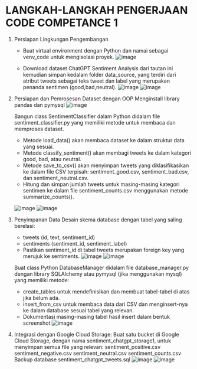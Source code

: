 # LANGKAH-LANGKAH PENGERJAAN CODE COMPETANCE 1

1.  Persiapan Lingkungan Pengembangan
    - Buat virtual environment dengan Python dan namai sebagai venv_code untuk mengisolasi proyek.
    ![image](Screenshots/01.jpg)

    - Download dataset ChatGPT Sentiment Analysis dari tautan ini kemudian simpan kedalam folder data_source, yang terdiri dari atribut tweets sebagai teks tweet dan label yang merupakan penanda sentimen (good,bad,neutral).
    ![image](Screenshots/02.jpg)
    ![image](Screenshots/03.jpg)

2. Persiapan dan Pemrosesan Dataset dengan OOP
    Menginstall library pandas dan pymysql
    ![image](Screenshots/04.jpg)

    Bangun class SentimentClassifier dalam Python didalam file sentiment_classifier.py yang memiliki metode untuk membaca dan memproses dataset.
    - Metode load_data() akan membaca dataset ke dalam struktur data yang sesuai.
    - Metode classify_sentiment() akan membagi tweets ke dalam kategori good, bad, atau neutral.
    - Metode save_to_csv() akan menyimpan tweets yang diklasifikasikan ke dalam file CSV terpisah: sentiment_good.csv, sentiment_bad.csv, dan sentiment_neutral.csv.
    - Hitung dan simpan jumlah tweets untuk masing-masing kategori sentimen ke dalam file sentiment_counts.csv menggunakan metode summarize_counts().
    
    ![image](Screenshots/05.jpg)
    ![image](Screenshots/08.jpg)

3. Penyimpanan Data
    Desain skema database dengan tabel yang saling berelasi:
    - tweets (id, text, sentiment_id)
    - sentiments (sentiment_id, sentiment_label)
    - Pastikan sentiment_id di tabel tweets merupakan foreign key yang merujuk ke sentiments.
    ![image](Screenshots/06.jpg)
    ![image](Screenshots/07.jpg)

    Buat class Python DatabaseManager didalam file database_manager.py dengan library SQLAlchemy atau pymysql (jika menggunakan mysql) yang memiliki metode:
    - create_tables untuk mendefinisikan dan membuat tabel-tabel di atas jika belum ada.
    - insert_from_csv untuk membaca data dari CSV dan menginsert-nya ke dalam database sesuai tabel yang relevan.
    - Dokumentasi masing-masing tabel hasil insert dalam bentuk screenshot
    ![image](Screenshots/09.jpg)

4. Integrasi dengan Google Cloud Storage:
    Buat satu bucket di Google Cloud Storage, dengan nama sentiment_chatgpt_storage1, untuk menyimpan semua file yang relevan:
    sentiment_positive.csv
    sentiment_negative.csv
    sentiment_neutral.csv
    sentiment_counts.csv
    Backup database sentiment_chatgpt_tweets.sql
    ![image](Screenshots/10.jpg)
    ![image](Screenshots/11.jpg)

